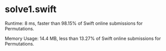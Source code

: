 # solve1.swift

Runtime: 8 ms, faster than 98.15% of Swift online submissions for Permutations.

Memory Usage: 14.4 MB, less than 13.27% of Swift online submissions for Permutations.
